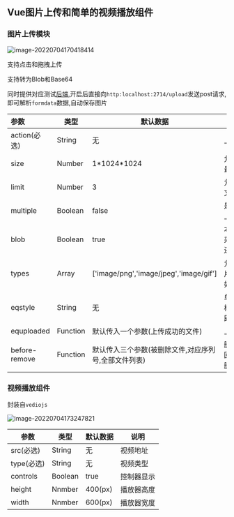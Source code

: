 ## Vue图片上传和简单的视频播放组件
### 图片上传模块

![image-20220704170418414](https://pic-1300230199.cos.ap-guangzhou.myqcloud.com/NewPic/image-20220704170418414.png)

支持点击和拖拽上传

支持转为Blob和Base64

同时提供对应测试[后端](https://github.com/eq1024/vue-com-node),开启后直接向`http:localhost:2714/upload`发送post请求,即可解析`formdata`数据,自动保存图片

| 参数          | 类型     | 默认数据                                             | 说明                               |
| :------------ | -------- | ---------------------------------------------------- | ---------------------------------- |
| action(必选)  | String   | 无                                                   | 上传地址                           |
| size          | Number   | 1\*1024\*1024                                        | 允许上传文件最大值                 |
| limit         | Number   | 3                                                    | 允许上传最大文件数                 |
| multiple      | Boolean  | false                                                | 是否允许多选上传                   |
| blob          | Boolean  | true                                                 | 本地显示时是采用内存blob还是base64 |
| types         | Array    | ['image/png','image/jpeg','image/gif']               | 允许上传的图片类型,如:image/png    |
| eqstyle       | String   | 无                                                   | 单个图片盒子样式,使用css即可       |
| equploaded    | Function | 默认传入一个参数(上传成功的文件)                     | 上传完成触发                       |
| before-remove | Function | 默认传入三个参数(被删除文件,对应序列号,全部文件列表) | 删除前执行,返回false则停止删除     |

### 视频播放组件

封装自`vediojs`

![image-20220704173247821](https://pic-1300230199.cos.ap-guangzhou.myqcloud.com/NewPic/image-20220704173247821.png)

| 参数       | 类型    | 默认数据 | 说明       |
| ---------- | ------- | -------- | ---------- |
| src(必选)  | String  | 无       | 视频地址   |
| type(必选) | String  | 无       | 视频类型   |
| controls   | Boolean | true     | 控制器显示 |
| height     | Nnmber  | 400(px)  | 播放器高度 |
| width      | Nnmber  | 600(px)  | 播放器宽度 |





​      
